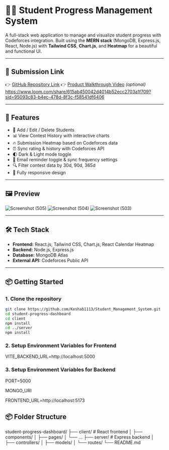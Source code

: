 # 🧑‍🎓 Student Progress Management System

A full-stack web application to manage and visualize student progress with Codeforces integration. Built using the **MERN stack** (MongoDB, Express.js, React, Node.js) with **Tailwind CSS**, **Chart.js**, and **Heatmap** for a beautiful and functional UI.

---

## 🔗 Submission Link

👉 [GitHub Repository Link]([https://github.com/Keshab1113/Student_Management_System](https://github.com/Keshab1113/Student_Management_System))  
👉 [Product Walkthrough Video]([https://your-video-link.com](https://www.loom.com/share/615ab450042d4014b52ecc2703a1f709?sid=95093c83-b4ec-478d-8f3c-f58541df6406)) *(optional)* https://www.loom.com/share/615ab450042d4014b52ecc2703a1f709?sid=95093c83-b4ec-478d-8f3c-f58541df6406

---

## 🚀 Features

- 🧑 Add / Edit / Delete Students
- 📊 View Contest History with interactive charts
- 🔥 Submission Heatmap based on Codeforces data
- ⏰ Sync rating & history with Codeforces API
- 🌓 Dark & Light mode toggle
- 🔔 Email reminder toggle & sync frequency settings
- 🔍 Filter contest data by 30d, 90d, 365d
- 📱 Fully responsive design

---

## 🖼️ Preview

![Screenshot (505)](https://github.com/user-attachments/assets/eb905f01-3132-48fb-8e12-48c0e2ec25a3)
![Screenshot (504)](https://github.com/user-attachments/assets/f9695ab4-b2f7-4a7d-a8c5-8ab51d5712bc)
![Screenshot (503)](https://github.com/user-attachments/assets/9a13eff4-7b6e-459c-8c05-71641861bc64)


---

## 🛠️ Tech Stack

- **Frontend:** React.js, Tailwind CSS, Chart.js, React Calendar Heatmap
- **Backend:** Node.js, Express.js
- **Database:** MongoDB Atlas
- **External API:** Codeforces Public API

---

## 📦 Getting Started

### 1. Clone the repository

```bash
git clone https://github.com/Keshab1113/Student_Management_System.git
cd student-progress-dashboard
cd client
npm install
cd ../server
npm install
```
### 2. Setup Environment Variables for Frontend
VITE_BACKEND_URL=http://localhost:5000
### 3. Setup Environment Variables for Backend
PORT=5000

MONGO_URI

FRONTEND_URL=http://localhost:5173

## 📦 Folder Structure

student-progress-dashboard/
├── client/         # React frontend
│   ├── components/
│   ├── pages/
│   └── ...
├── server/         # Express backend
│   ├── controllers/
│   ├── models/
│   └── routes/
└── README.md

